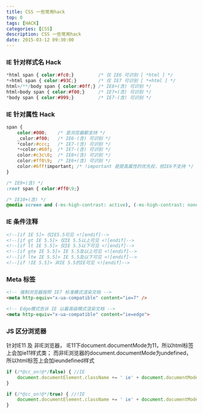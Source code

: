 ```yaml
---
title: CSS 一些常用hack
top: 0
tags: [HACK]
categories: [CSS]
description: CSS 一些常用hack
date: 2015-03-12 09:30:00
---
```



### IE 针对样式名 Hack

``` css
*html span { color:#fc0;}         /* 仅 IE6 可识别 [ *html ] */
*+html span { color:#93C;}        /* 仅 IE7 可识别 [ *+html ] */
html>/**/body span { color:#0ff;} /* IE8+(含) 可识别 */
html>body span { color:#f00;}     /* IE7+(含) 可识别 */
*body span { color:#999;}         /* IE7-(含) 可识别 */
```

<!-- more -->


### IE 针对属性 Hack

``` css
span {
    color:#000;    /* 是浏览器都支持 */
    _color:#f00;   /* IE6-(含) 可识别 */
    *color:#ccc;   /* IE7-(含) 可识别 */
    *+color:#60f;  /* IE7-(含) 可识别 */
    color:#c3c\0;  /* IE8+(含) 可识别 */
    color:#ff0\9;  /* IE6+(含) 可识别 */
    color:#6ff!important; /* !important 是提高属性的优先权，但IE6不支持 */
}

/* IE9+(含) */
:root span { color:#ff0\9;}

/* IE10+(含) */
@media screen and (-ms-high-contrast: active), (-ms-high-contrast: none) { /*css*/ }
```


### IE 条件注释

``` html
<!--[if IE 5]> 仅IE5.5可见 <![endif]-->
<!--[if gt IE 5.5]> 仅IE 5.5以上可见 <![endif]-->
<!--[if lt IE 5.5]> 仅IE 5.5以下可见 <![endif]-->
<!--[if gte IE 5.5]> IE 5.5及以上可见 <![endif]-->
<!--[if lte IE 5.5]> IE 5.5及以下可见 <![endif]-->
<!--[if !IE 5.5]> 非IE 5.5的IE可见 <![endif]-->
```


### Meta 标签
``` html
<!-- 强制浏览器按照 IE7 标准模式渲染文档 -->
<meta http-equiv="x-ua-compatible" content="ie=7" />

<!-- Edge模式告诉 IE 以最高级模式渲染文档 -->
<meta http-equiv="x-ua-compatible" content="ie=edge">
```



### JS 区分浏览器
针对IE11 及 非IE浏览器，
IE11下document.documentMode为11，所以html标签上会加ie11样式类；
而非IE浏览器的document.documentMode为undefined，所以html标签上会加ieundefined样式

``` js
if (/*@cc_on!@*/false) { //IE
    document.documentElement.className += ' ie' + document.documentMode; //结果：ie当前版本号
}

if (/*@cc_on!@*/true) { //!IE
    document.documentElement.className += ' ie' + document.documentMode; //结果：ieundefined
}
```

